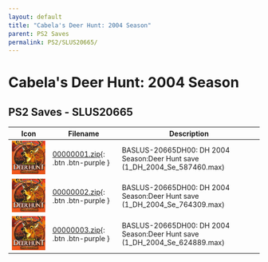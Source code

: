 ```yaml
---
layout: default
title: "Cabela's Deer Hunt: 2004 Season"
parent: PS2 Saves
permalink: PS2/SLUS20665/
---
```

# Cabela's Deer Hunt: 2004 Season

## PS2 Saves - SLUS20665

| Icon | Filename | Description |
|------|----------|-------------|
| ![Cabela's Deer Hunt: 2004 Season](icon0.png) | [00000001.zip](00000001.zip){: .btn .btn-purple } | BASLUS-20665DH00: DH 2004 Season:Deer Hunt save (1_DH_2004_Se_587460.max) |
| ![Cabela's Deer Hunt: 2004 Season](icon0.png) | [00000002.zip](00000002.zip){: .btn .btn-purple } | BASLUS-20665DH00: DH 2004 Season:Deer Hunt save (1_DH_2004_Se_764309.max) |
| ![Cabela's Deer Hunt: 2004 Season](icon0.png) | [00000003.zip](00000003.zip){: .btn .btn-purple } | BASLUS-20665DH00: DH 2004 Season:Deer Hunt save (1_DH_2004_Se_624889.max) |
